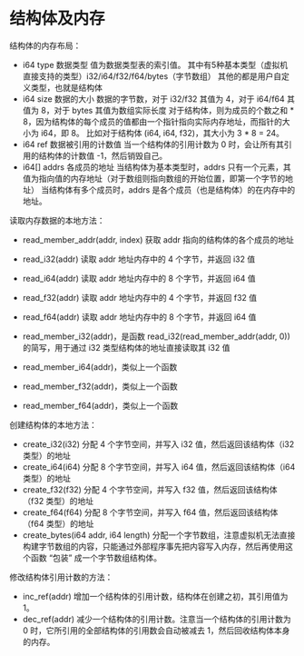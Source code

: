 # 结构体及内存

结构体的内存布局：

* i64 type 数据类型
  值为数据类型表的索引值。
  其中有5种基本类型（虚拟机直接支持的类型）i32/i64/f32/f64/bytes（字节数组）
  其他的都是用户自定义类型，也就是结构体
* i64 size 数据的大小
  数据的字节数，对于 i32/f32 其值为 4，对于 i64/f64 其值为 8，对于 bytes 其值为数组实际长度
  对于结构体，则为成员的个数之和 * 8，因为结构体的每个成员的值都由一个指针指向实际内存地址，而指针的大小为 i64，即 8。
  比如对于结构体 (i64, i64, f32)，其大小为 3 * 8 = 24。
* i64 ref 数据被引用的计数值
  当一个结构体的引用计数为 0 时，会让所有其引用的结构体的计数值 -1，然后销毁自己。
* i64[] addrs
  各成员的地址
  当结构体为基本类型时，addrs 只有一个元素，其值为指向值的内存地址（对于数组则指向数组的开始位置，即第一个字节的地址）
  当结构体有多个成员时，addrs 是各个成员（也是结构体）的在内存中的地址。


读取内存数据的本地方法：

* read_member_addr(addr, index) 获取 addr 指向的结构体的各个成员的地址

* read_i32(addr) 读取 addr 地址内存中的 4 个字节，并返回 i32 值
* read_i64(addr) 读取 addr 地址内存中的 8 个字节，并返回 i64 值
* read_f32(addr) 读取 addr 地址内存中的 4 个字节，并返回 f32 值
* read_f64(addr) 读取 addr 地址内存中的 8 个字节，并返回 i64 值

* read_member_i32(addr)，是函数 read_i32(read_member_addr(addr, 0)) 的简写，用于通过 i32 类型结构体的地址直接读取其 i32 值
* read_member_i64(addr)，类似上一个函数
* read_member_f32(addr)，类似上一个函数
* read_member_f64(addr)，类似上一个函数

创建结构体的本地方法：

* create_i32(i32) 分配 4 个字节空间，并写入 i32 值，然后返回该结构体（i32 类型）的地址
* create_i64(i64) 分配 8 个字节空间，并写入 i64 值，然后返回该结构体（i64 类型）的地址
* create_f32(f32) 分配 4 个字节空间，并写入 f32 值，然后返回该结构体（f32 类型）的地址
* create_f64(f64) 分配 8 个字节空间，并写入 f64 值，然后返回该结构体（f64 类型）的地址
* create_bytes(i64 addr, i64 length) 分配一个字节数组，注意虚拟机无法直接构建字节数组的内容，只能通过外部程序事先把内容写入内存，然后再使用这个函数 “包装” 成一个字节数组结构体。

修改结构体引用计数的方法：

* inc_ref(addr) 增加一个结构体的引用计数，结构体在创建之初，其引用值为 1。
* dec_ref(addr) 减少一个结构体的引用计数。注意当一个结构体的引用计数为 0 时，它所引用的全部结构体的引用数会自动被减去 1，然后回收结构体本身的内存。

